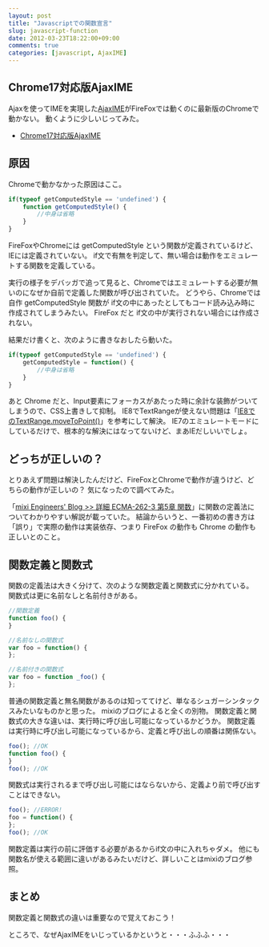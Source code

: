 ```yaml
---
layout: post
title: "Javascriptでの関数宣言"
slug: javascript-function
date: 2012-03-23T18:22:00+09:00
comments: true
categories: [javascript, AjaxIME]
---
```


## Chrome17対応版AjaxIME
Ajaxを使ってIMEを実現した[AjaxIME](http://ajaxime.chasen.org/)がFireFoxでは動くのに最新版のChromeで動かない。
動くように少しいじってみた。

- [Chrome17対応版AjaxIME](http://shogo82148.github.com/AjaxIME/)

<!-- more -->

## 原因

Chromeで動かなかった原因はここ。

``` javascript
if(typeof getComputedStyle == 'undefined') {
    function getComputedStyle() {
        //中身は省略
    }
}
```

FireFoxやChromeには getComputedStyle という関数が定義されているけど、
IEには定義されていない。
if文で有無を判定して、無い場合は動作をエミュレートする関数を定義している。

実行の様子をデバッガで追って見ると、Chromeではエミュレートする必要が無いのになぜか自前で定義した関数が呼び出されていた。
どうやら、Chromeでは 自作 getComputedStyle 関数が if文の中にあったとしてもコード読み込み時に作成されてしまうみたい。
FireFox だと if文の中が実行されない場合には作成されない。

結果だけ書くと、次のように書きなおしたら動いた。 

``` javascript
if(typeof getComputedStyle == 'undefined') {
    getComputedStyle = function() {
        //中身は省略
    }
}
```

あと Chrome だと、Input要素にフォーカスがあたった時に余計な装飾がついてしまうので、CSS上書きして抑制。
IE8でTextRangeが使えない問題は「[IE8でのTextRange.moveToPoint()](http://d.hatena.ne.jp/kanehama/20100330/1269946922)」を参考にして解決。
IE7のエミュレートモードにしているだけで、根本的な解決にはなってないけど、まあIEだしいいでしょ。


## どっちが正しいの？
とりあえず問題は解決したんだけど、FireFoxとChromeで動作が違うけど、どちらの動作が正しいの？
気になったので調べてみた。

「[mixi Engineers' Blog >> 詳細 ECMA-262-3 第5章 関数](http://alpha.mixi.co.jp/entry/2012/10814/)」に関数の定義法についてわかりやすい解説が載っていた。
結論からいうと、一番初めの書き方は「誤り」で実際の動作は実装依存、つまり FireFox の動作も Chrome の動作も正しいとのこと。


## 関数定義と関数式

関数の定義法は大きく分けて、次のような関数定義と関数式に分かれている。
関数式は更に名前なしと名前付きがある。

```javascript
//関数定義
function foo() {
}

//名前なしの関数式
var foo = function() {
};

//名前付きの関数式
var foo = function _foo() {
};
```

普通の関数定義と無名関数があるのは知っててけど、単なるシュガーシンタックスみたいなものかと思った。
mixiのブログによると全くの別物。
関数定義と関数式の大きな違いは、実行時に呼び出し可能になっているかどうか。
関数定義は実行時に呼び出し可能になっているから、定義と呼び出しの順番は関係ない。

```javascript
foo(); //OK
function foo() {
}
foo(); //OK
```

関数式は実行されるまで呼び出し可能にはならないから、定義より前で呼び出すことはできない。

```javascript
foo(); //ERROR!
foo = function() {
};
foo(); //OK
```

関数定義は実行の前に評価する必要があるからif文の中に入れちゃダメ。
他にも関数名が使える範囲に違いがあるみたいだけど、詳しいことはmixiのブログ参照。


## まとめ
関数定義と関数式の違いは重要なので覚えておこう！

ところで、なぜAjaxIMEをいじっているかというと・・・ふふふ・・・
